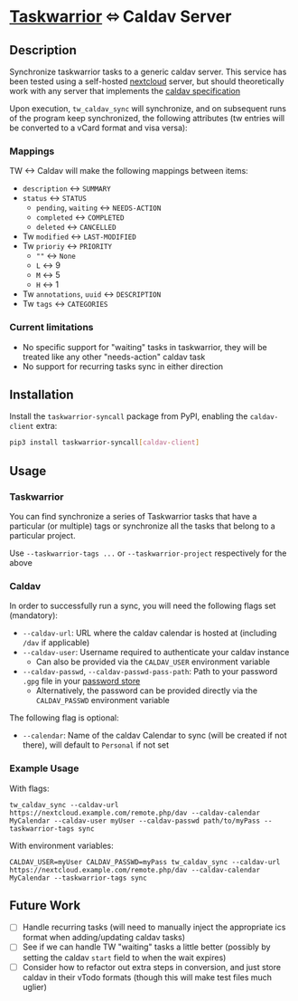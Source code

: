 # [Taskwarrior](https://taskwarrior.org/) ⬄ Caldav Server

## Description

Synchronize taskwarrior tasks to a generic caldav server.
This service has been tested using a self-hosted [nextcloud](https://nextcloud.com/) server, but should theoretically work with any server that implements the [caldav specification](https://www.rfc-editor.org/rfc/rfc4791)

Upon execution, `tw_caldav_sync` will synchronize, and on subsequent runs of the
program keep synchronized, the following attributes (tw entries will be converted to a vCard format and visa versa):

### Mappings

TW <-> Caldav will make the following mappings between items:

- `description` <-> `SUMMARY`
- `status` <-> `STATUS`
  - `pending`, `waiting` <-> `NEEDS-ACTION`
  - `completed` <-> `COMPLETED`
  - `deleted` <-> `CANCELLED`
- Tw `modified` <-> `LAST-MODIFIED`
- Tw `prioriy` <-> `PRIORITY`
  - `""` <-> `None`
  - `L` <-> 9
  - `M` <-> 5
  - `H` <-> 1
- Tw `annotations`, `uuid` <-> `DESCRIPTION`
- Tw `tags` <-> `CATEGORIES`

### Current limitations

- No specific support for "waiting" tasks in taskwarrior, they will be treated like any other "needs-action" caldav task
- No support for recurring tasks sync in either direction

## Installation

Install the `taskwarrior-syncall` package from PyPI, enabling the `caldav-client`
extra:

```sh
pip3 install taskwarrior-syncall[caldav-client]
```

## Usage

### Taskwarrior

You can find synchronize a series of Taskwarrior tasks that have a particular
(or multiple) tags or synchronize all the tasks that belong to a particular
project.

Use `--taskwarrior-tags ...` or `--taskwarrior-project` respectively for the
above

### Caldav

In order to successfully run a sync, you will need the following flags set (mandatory):

- `--caldav-url`: URL where the caldav calendar is hosted at (including `/dav` if applicable)
- `--caldav-user`: Username required to authenticate your caldav instance
  - Can also be provided via the `CALDAV_USER` environment variable
- `--caldav-passwd`, `--caldav-passwd-pass-path`: Path to your password `.gpg` file in your [password store](https://www.passwordstore.org/)
  - Alternatively, the password can be provided directly via the `CALDAV_PASSWD` environment variable

The following flag is optional:

- `--calendar`: Name of the caldav Calendar to sync (will be created if not there), will default to `Personal` if not set

### Example Usage

With flags:

```
tw_caldav_sync --caldav-url https://nextcloud.example.com/remote.php/dav --caldav-calendar MyCalendar --caldav-user myUser --caldav-passwd path/to/myPass --taskwarrior-tags sync
```

With environment variables:

```
CALDAV_USER=myUser CALDAV_PASSWD=myPass tw_caldav_sync --caldav-url https://nextcloud.example.com/remote.php/dav --caldav-calendar MyCalendar --taskwarrior-tags sync
```

## Future Work

- [ ] Handle recurring tasks (will need to manually inject the appropriate ics format when adding/updating caldav tasks)
- [ ] See if we can handle TW "waiting" tasks a little better (possibly by setting the caldav `start` field to when the wait expires)
- [ ] Consider how to refactor out extra steps in conversion, and just store caldav in their vTodo formats (though this will make test files much uglier)
